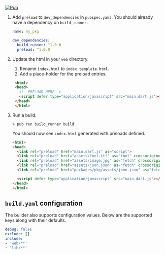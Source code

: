 [![Pub](https://img.shields.io/pub/v/preload.svg)](https://pub.dev/packages/preload)

1. Add `preload` to `dev_dependencies` in `pubspec.yaml`.
   You should already have a dependency on `build_runner`.

    ```yaml
    name: my_pkg

    dev_dependencies:
      build_runner: ^1.0.0
      preload: ^1.0.0
    ```

2. Update the html in your `web` directory.

    1. Rename `index.html` to `index.template.html`.
    2. Add a place-holder for the preload entries.
   
   ```html
    <html>
    <head>
      <!--PRELOAD-HERE-->
      <script defer type="application/javascript" src="main.dart.js"></script>
    </head>
    </html>
    ```

2. Run a build.

    ```console
    > pub run build_runner build
    ```

    You should now see `index.html` generated with preloads defined.
    
    ```html
    <html>
    <head>
      <link rel="preload" href="main.dart.js" as="script">
      <link rel="preload" href="assets/font.ttf" as="font" crossorigin>
      <link rel="preload" href="assets/image.jpg" as="fetch" crossorigin>
      <link rel="preload" href="assets/json.json" as="fetch" crossorigin>
      <link rel="preload" href="packages/pkg/assets/json.json" as="fetch" crossorigin>
    
      <script defer type="application/javascript" src="main.dart.js"></script>
    </head>
    </html>
    ```

## `build.yaml` configuration

The builder also supports configuration values. Below are the supported keys
along with their defaults.

```yaml
debug: false
exclude: []
include:
- 'web/**'
- 'lib/**'
```

